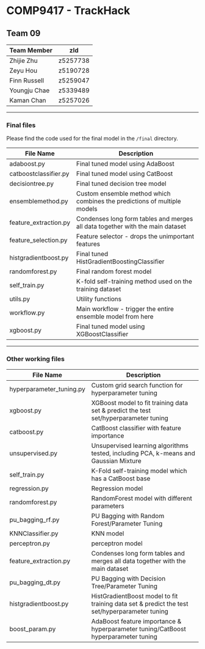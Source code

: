 # COMP9417 - TrackHack

## Team 09

| Team Member  | zId      |
| ------------ | -------- |
| Zhijie Zhu   | z5257738 |
| Zeyu Hou     | z5190728 |
| Finn Russell | z5259047 |
| Youngju Chae | z5339489 |
| Kaman Chan   | z5257026 |

---

### Final files

Please find the code used for the final model in the `/final` directory.

| File Name             | Description                                                                   |
| --------------------- | ----------------------------------------------------------------------------- |
| adaboost.py           | Final tuned model using AdaBoost                                              |
| catboostclassifier.py | Final tuned model using CatBoost                                              |
| decisiontree.py       | Final tuned decision tree model                                               |
| ensemblemethod.py     | Custom ensemble method which combines the predictions of multiple models      |
| feature_extraction.py | Condenses long form tables and merges all data together with the main dataset |
| feature_selection.py  | Feature selector - drops the unimportant features                             |
| histgradientboost.py  | Final tuned HistGradientBoostingClassifier                                    |
| randomforest.py       | Final random forest model                                                     |
| self_train.py         | K-fold self-training method used on the training dataset                      |
| utils.py              | Utility functions                                                             |
| workflow.py           | Main workflow - trigger the entire ensemble model from here                   |
| xgboost.py            | Final tuned model using XGBoostClassifier                                     |

---

### Other working files

| File Name                | Description                                                                                   |
| ------------------------ | --------------------------------------------------------------------------------------------- |
| hyperparameter_tuning.py | Custom grid search function for hyperparameter tuning                                         |
| xgboost.py               | XGBoost model to fit training data set & predict the test set/hyperparameter tuning           |
| catboost.py              | CatBoost classifier with feature importance                                                   |
| unsupervised.py          | Unsupervised learning algorithms tested, including PCA, k-means and Gaussian Mixture          |
| self_train.py            | K-Fold self-training model which has a CatBoost base                                          |
| regression.py            | Regression model                                                                              |
| randomforest.py          | RandomForest model with different parameters                                                  |
| pu_bagging_rf.py         | PU Bagging with Random Forest/Parameter Tuning                                                |
| KNNClassifier.py         | KNN model                                                                                     |
| perceptron.py            | perceptron model                                                                              |
| feature_extraction.py    | Condenses long form tables and merges all data together with the main dataset                 |
| pu_bagging_dt.py         | PU Bagging with Decision Tree/Parameter Tuning                                                |
| histgradientboost.py     | HistGradientBoost model to fit training data set & predict the test set/hyperparameter tuning |
| boost_param.py           | AdaBoost feature importance & hyperparameter tuning/CatBoost hyperparameter tuning            |
